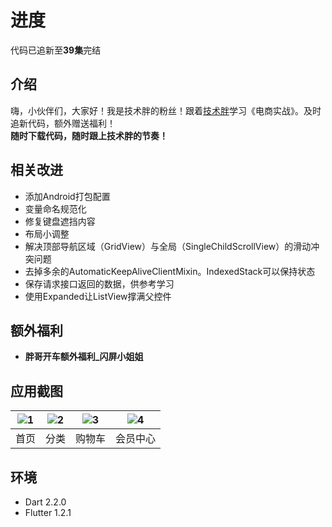 # 进度
代码已追新至**39集**完结  

## 介绍
嗨，小伙伴们，大家好！我是技术胖的粉丝！跟着[技术胖](https://jspang.com/)学习《电商实战》。及时追新代码，额外赠送福利！  
**随时下载代码，随时跟上技术胖的节奏！**  

## 相关改进
- 添加Android打包配置  
- 变量命名规范化  
- 修复键盘遮挡内容  
- 布局小调整  
- 解决顶部导航区域（GridView）与全局（SingleChildScrollView）的滑动冲突问题  
- 去掉多余的AutomaticKeepAliveClientMixin。IndexedStack可以保持状态  
- 保存请求接口返回的数据，供参考学习  
- 使用Expanded让ListView撑满父控件  

## 额外福利  
- **胖哥开车额外福利_闪屏小姐姐**  

## 应用截图
| ![1](http://m.qpic.cn/psb?/V112qmTd0F9ydX/FwPhXOlZ6DgtYpkTjDO0YVRuO2hhA8p9qqdQKPTLma8!/b/dDEBAAAAAAAA&bo=gAJpBTwDAAcDSbo!&rf=viewer_4) | ![2](http://m.qpic.cn/psb?/V112qmTd0F9ydX/uDxDYQsWMhLEo7kSwBz3LBqmIKHTDo2ZdH8rh68inXg!/b/dL4AAAAAAAAA&bo=gAJpBTwDAAcDOco!&rf=viewer_4) | ![3](http://m.qpic.cn/psb?/V112qmTd0F9ydX/*XgqVTtSIJkhx9O2d7CwtdRS8DqHZoP6GR8ipmnKSZ8!/b/dLwAAAAAAAAA&bo=gAJpBTwDAAcDGeo!&rf=viewer_4) | ![4](http://m.qpic.cn/psb?/V112qmTd0F9ydX/TuYk8mcPzbg4OyjIKuVRY*S62S8AHBITsEkwDSbjH0Y!/b/dLkAAAAAAAAA&bo=gAJpBTwDAAcDGeo!&rf=viewer_4) |  
| :--: | :--: | :--: | :--: |  
| 首页 | 分类 | 购物车 | 会员中心 |  

## 环境
- Dart 2.2.0  
- Flutter 1.2.1  

